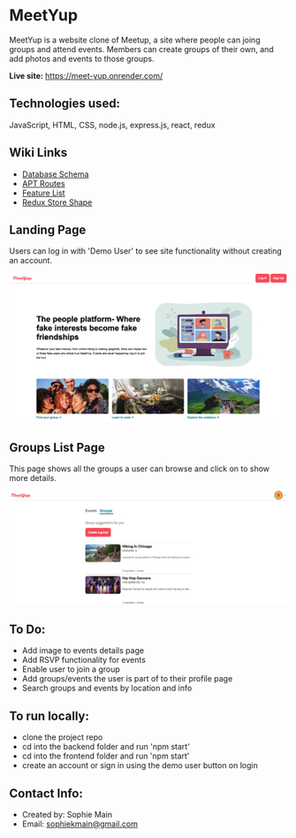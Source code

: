 # MeetYup

MeetYup is a website clone of Meetup, a site where people can joing groups and attend events. Members can create groups of their own, and add photos and events to those groups.

**Live site:** https://meet-yup.onrender.com/

## Technologies used:
JavaScript, HTML, CSS, node.js, express.js, react, redux


## Wiki Links
- [Database Schema](https://github.com/sophmain/API-Project/wiki/Database-Schema)
- [APT Routes](https://github.com/sophmain/API-Project/wiki/API-Routes)
- [Feature List](https://github.com/sophmain/API-Project/wiki/Feature-List)
- [Redux Store Shape](https://github.com/sophmain/API-Project/wiki/Redux-Store-Shape)

## Landing Page
Users can log in with 'Demo User' to see site functionality without creating an account.

![Home Page]

[Home Page]: ./HomePage.png

## Groups List Page
This page shows all the groups a user can browse and click on to show more details.

![All Groups]

[All Groups]: ./AllGroupsPage.png

## To Do:
- Add image to events details page
- Add RSVP functionality for events
- Enable user to join a group
- Add groups/events the user is part of to their profile page
- Search groups and events by location and info

## To run locally:
- clone the project repo
- cd into the backend folder and run 'npm start'
- cd into the frontend folder and run 'npm start'
- create an account or sign in using the demo user button on login

## Contact Info:
- Created by: Sophie Main
- Email: sophiekmain@gmail.com

